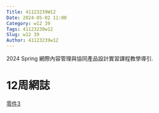 ```yaml
---
Title: 41123239W12
Date: 2024-05-02 11:00
Category: w12 39
Tags: 41123239w12
Slug: w12 39
Author: 41123239w12
---
```


2024 Spring 網際內容管理與協同產品設計實習課程教學導引.

<!-- PELICAN_END_SUMMARY -->

# 12周網誌
[零件3](https://nfuedu-my.sharepoint.com/:u:/g/personal/41123239_nfu_edu_tw/EXTDx-sl7RpCgxBMuDlkDmABQUrRNQQXvgFjCGgpIDgDgA?e=bPZ40a)